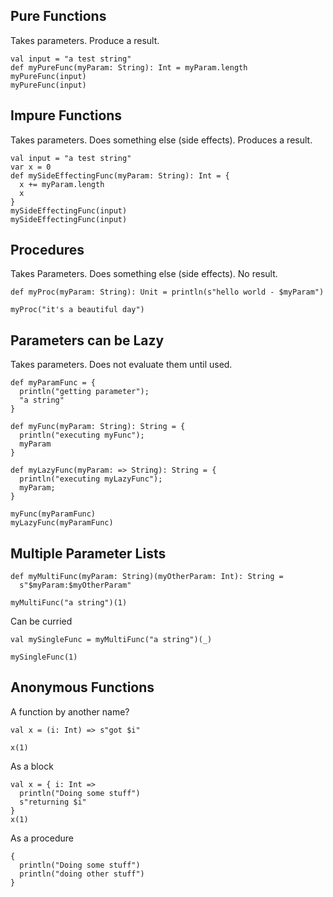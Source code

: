 ## Pure Functions

Takes parameters. Produce a result. 

```tut
val input = "a test string"
def myPureFunc(myParam: String): Int = myParam.length
myPureFunc(input)
myPureFunc(input)
```



## Impure Functions
Takes parameters. Does something else (side effects). Produces a result. 

```tut
val input = "a test string"
var x = 0
def mySideEffectingFunc(myParam: String): Int = {
  x += myParam.length
  x
}
mySideEffectingFunc(input)
mySideEffectingFunc(input)
```



## Procedures

Takes Parameters. Does something else (side effects). No result.

```tut
def myProc(myParam: String): Unit = println(s"hello world - $myParam")

myProc("it's a beautiful day")
```



## Parameters can be Lazy

Takes parameters. Does not evaluate them until used.

```tut
def myParamFunc = { 
  println("getting parameter"); 
  "a string" 
}

def myFunc(myParam: String): String = { 
  println("executing myFunc"); 
  myParam 
}

def myLazyFunc(myParam: => String): String = { 
  println("executing myLazyFunc"); 
  myParam; 
}

myFunc(myParamFunc)
myLazyFunc(myParamFunc)
```



## Multiple Parameter Lists

```tut
def myMultiFunc(myParam: String)(myOtherParam: Int): String = 
  s"$myParam:$myOtherParam"

myMultiFunc("a string")(1)
```

Can be curried

```tut
val mySingleFunc = myMultiFunc("a string")(_)

mySingleFunc(1)
```



## Anonymous Functions

A function by another name?

```tut
val x = (i: Int) => s"got $i" 

x(1)
```

As a block
```tut
val x = { i: Int => 
  println("Doing some stuff")
  s"returning $i"
}
x(1)
```

As a procedure
```tut
{
  println("Doing some stuff")
  println("doing other stuff")
}
```

